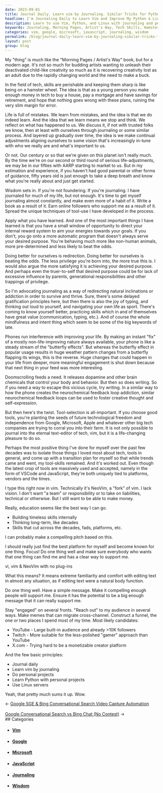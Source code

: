 ```yaml
---
date: 2023-09-01
title: Journal Daily. Learn vim by Journaling. Similar Tricks for Python & Linux
headline: I'm Journaling Daily to Learn Vim and Improve My Python & Linux Skills
description: Learn to use Vim, Python, and Linux with journaling and personal projects. Develop timeless skills to stay ahead of the rapidly changing tech world. Increase creativity and gain wisdom with journaling and mindfulness. Use tools to foster creative thought and self-expression. Find the best platform to become known for one thing and make a compelling pitch.
keywords: Journaling, Morning Pages, Artist's Way, Tech Skills, Hamster Wheel, Mortgage, Savings, Retirement, Life Mistakes, Self-Reflection, Life Adjustments, Wisdom, Journaling Habit, Writing, Communication, Typing, Mindfulness, Intent, Phone Interference, Dopamine, Neurochemical Feedback Loops, Tool-Selection, Vim, NeoVim, Eternal Text-Editor, VSCode, JavaScript, Google, Microsoft, Apple, Doomscrolling,
categories: vim, google, microsoft, javascript, journaling, wisdom
permalink: /blog/journal-daily-learn-vim-by-journaling-similar-tricks-for-python-linux/
layout: post
group: blog
---
```



My "thing" is much like the "Morning Pages / Artist's Way" book, but for a
modern age. It's not so much for budding artists wanting to unleash their
deactivated child-like creativity so much as it is recovering creativity lost
as an adult due to the rapidly changing world and the need to make a buck.

In the field of tech, skills are perishable and keeping them sharp is like
being on a hamster wheel. The idea is that as a young person you make enough
money in tech to buy a house, pay a mortgage and have savings for retirement,
and hope that nothing goes wrong with these plans, ruining the very slim margin
for error.

Life is full of mistakes. We learn from mistakes, and the idea is that we do
indeed learn. And the idea that we learn means we stop and think. We reflect on
what has happened to us. We discuss it, if not with trusted folks we know, then
at least with ourselves through journaling or some similar process. And layered
up gradually over time, the idea is we make continual adjustments aligning
ourselves to some vision that's increasingly in-tune with who we really are and
what's important to us.

Or not. Our century or so that we're given on this planet isn't really much. By
the time we're on our second or third round of serious life-adjustments, we may
be in our fifties with AARP starting to market to us. But in my estimation and
experience, if you haven't had good parental or other forms of guidance, fifty
years old is just enough to take a deep breath and know what you're really
about and just get started.

Wisdom sets in. If you're not foundering. If you're journaling. I have
journaled for much of my life, but not enough. It's time to get myself
journaling almost constantly, and make even more of a habit of it. Write a book
as a result of it. Earn online followers who support me as a result of it.
Spread the unique techniques of tool-use I have developed in the process.

Apply what you have learned. And one of the most important things I have
learned is that you have a small window of opportunity to direct your internal
reward system to aim your energies towards your goals. If you don't, you go
onto a more automatic program that doesn't always serve your desired purpose.
You're behaving much more like non-human animals, more pre-determined and less
likely to beat the odds.

Doing better for ourselves is redirection. Doing better for ourselves is
beating the odds. The less privilege you're born into, the more true this is. I
would also argue the more satisfying it is achieving your desired purpose. And
perhaps even the truer-to-self that desired purpose could be for lack of
excessive influence by parents, generational responsibilities and other
trappings of privilege.

So I'm advocating journaling as a way of redirecting natural inclinations or
addiction in order to survive and thrive. Sure, there's some delayed
gratification principles here, but then there is also the joy of typing, and
thinking out loud to yourself, and navigating your own life as sport. There's
coming to know yourself better, practicing skills which in and of themselves
have great value (communication, typing, etc.). And of course the whole
mindfulness and intent thing which seem to be some of the big keywords of late.

Phones run interference with improving your life. By making an instant "fix" of
a mostly non-life-improving nature always available, your phone is like a
steady stream of the "butterfly effects". But whereas the butterfly effect in
popular usage results in huge weather pattern changes from a butterfly flapping
its wings, this is the reverse. Huge changes that could happen in your life
from deeper, more meaningful engagement is shut down because that next thing in
your feed was more interesting.

Doomscrolling feeds a need. It releases dopamine and other brain chemicals that
control your body and behavior. But then so does writing. So if you need a way
to escape this vicious cycle, try writing. In a similar way to how the phone
creates the neurochemical feedback loop addiction, similar neurochemical
feedback loops can be used to foster creative thought and self-expression.

But then here's the twist. Tool-selection is all-important. If you choose good
tools, you're planting the seeds of future technological freedom and
independence from Google, Microsoft, Apple and whatever other big tech
companies are trying to corral you into their farm. It is not only possible to
journal into the eternal text-editor of tech, vim, but it is a life-changing
pleasure to do so.

Perhaps the most positive thing I've done for myself over the past few decades
was to isolate those things I loved most about tech, tools in general, and come
up with a transition plan for myself so that while trends came and went, my
tool-skills remained. And it's worked out. Even though the latest crop of tools
are massively used and accepted, namely in the form of VSCode and JavaScript,
they're both uniquely tied to platforms, vendors and the times.

I type this right now in vim. Technically it's NeoVim, a "fork" of vim. I lack
vision. I don't want "a team" or responsibility or to take on liabilities,
technical or otherwise. But I still want to be able to make money. 

Really, education seems like the best way I can go. 

- Building timeless skills internally
- Thinking long-term, like decades
- Skills that cut across the decades, fads, platforms, etc.

I can probably make a compelling pitch based on this.

I should really just find the best platform for myself and become known for one
thing. Focus! Do one thing well and make sure everybody who wants that one
thing can find me and has a clear way to support me.

vi, vim & NeoVim with no plug-ins

What this means? It means extreme familiarity and comfort with editing text in
almost any situation, as if editing text were a natural body function.

Do one thing well. Have a simple message. Make it compelling enough people will
support me. Ensure it has the potential to be a big enough message that it can
really support me.

Stay "engaged" on several fronts. "Reach out" to my audience in several ways.
Make memes that can migrate cross-channel. Construct a funnel, the one or two
places I spend most of my time. Most likely candidates:

- YouTube - Large built-in audience and already >10K followers
- Twitch - More suitable for the less-polished "gamer" approach than YouTube
- X.com - Trying hard to be a monetizable creator platform

And the few basic principles:

- Journal daily
- Learn vim by journaling
- Do personal projects
- Learn Python with personal projects
- Use Linux servers

Yeah, that pretty much sums it up. Wow.


















<div class="arrow-links"><div class="post-nav-prev"><span class="arrow">&larr;&nbsp;</span><a href="/blog/google-sge-bing-conversational-search-video-capture-automation/">Google SGE & Bing Conversational Search Video Capture Automation</a></div> &nbsp; <div class="post-nav-next"><a href="/blog/google-conversational-search-vs-bing-chat-no-contest/">Google Conversational Search vs Bing Chat (No Contest)</a><span class="arrow">&nbsp;&rarr;</span></div></div>
## Categories

<ul>
<li><h4><a href='/vim/'>Vim</a></h4></li>
<li><h4><a href='/google/'>Google</a></h4></li>
<li><h4><a href='/microsoft/'>Microsoft</a></h4></li>
<li><h4><a href='/javascript/'>JavaScript</a></h4></li>
<li><h4><a href='/journaling/'>Journaling</a></h4></li>
<li><h4><a href='/wisdom/'>Wisdom</a></h4></li></ul>